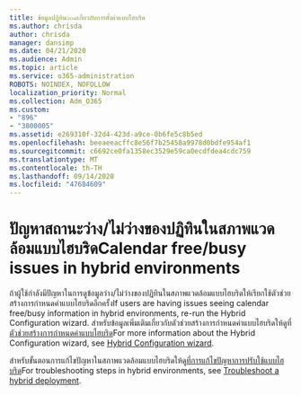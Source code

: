 ```yaml
---
title: ข้อมูลปฏิทิน๖๐๘เกี่ยวกับการตั้งค่าแบบไฮบริด
ms.author: chrisda
author: chrisda
manager: dansimp
ms.date: 04/21/2020
ms.audience: Admin
ms.topic: article
ms.service: o365-administration
ROBOTS: NOINDEX, NOFOLLOW
localization_priority: Normal
ms.collection: Adm_O365
ms.custom:
- "896"
- "3800005"
ms.assetid: e269310f-32d4-423d-a9ce-0b6fe5c8b5ed
ms.openlocfilehash: beeaeeacffc8e56f7b25458a9978d0bdfe954af1
ms.sourcegitcommit: c6692ce0fa1358ec3529e59ca0ecdfdea4cdc759
ms.translationtype: MT
ms.contentlocale: th-TH
ms.lasthandoff: 09/14/2020
ms.locfileid: "47684609"
---
```

# <a name="calendar-freebusy-issues-in-hybrid-environments"></a><span data-ttu-id="2cf37-102">ปัญหาสถานะว่าง/ไม่ว่างของปฏิทินในสภาพแวดล้อมแบบไฮบริด</span><span class="sxs-lookup"><span data-stu-id="2cf37-102">Calendar free/busy issues in hybrid environments</span></span>

<span data-ttu-id="2cf37-103">ถ้าผู้ใช้กำลังมีปัญหาในการดูข้อมูลว่าง/ไม่ว่างของปฏิทินในสภาพแวดล้อมแบบไฮบริดให้เรียกใช้ตัวช่วยสร้างการกำหนดค่าแบบไฮบริดอีกครั้ง</span><span class="sxs-lookup"><span data-stu-id="2cf37-103">If users are having issues seeing calendar free/busy information in hybrid environments, re-run the Hybrid Configuration wizard.</span></span> <span data-ttu-id="2cf37-104">สำหรับข้อมูลเพิ่มเติมเกี่ยวกับตัวช่วยสร้างการกำหนดค่าแบบไฮบริดให้ดูที่[ตัวช่วยสร้างการกำหนดค่าแบบไฮบริด](https://go.microsoft.com/fwlink/p/?linkid=528149)</span><span class="sxs-lookup"><span data-stu-id="2cf37-104">For more information about the Hybrid Configuration wizard, see [Hybrid Configuration wizard](https://go.microsoft.com/fwlink/p/?linkid=528149).</span></span>

<span data-ttu-id="2cf37-105">สำหรับขั้นตอนการแก้ไขปัญหาในสภาพแวดล้อมแบบไฮบริดให้ดู[ที่การแก้ไขปัญหาการปรับใช้แบบไฮบริด](https://technet.microsoft.com/library/jj659053.aspx)</span><span class="sxs-lookup"><span data-stu-id="2cf37-105">For troubleshooting steps in hybrid environments, see [Troubleshoot a hybrid deployment](https://technet.microsoft.com/library/jj659053.aspx).</span></span>
